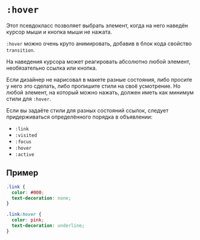 # `:hover`

Этот псевдокласс позволяет выбрать элемент, когда на него наведён курсор мыши и кнопка мыши не нажата.

`:hover` можно очень круто анимировать, добавив в блок кода свойство `transition`.

На наведения курсора может реагировать абсолютно любой элемент, необязательно ссылка или кнопка.

Если дизайнер не нарисовал в макете разные состояния, либо просите у него это сделать, либо пропишите стили на своё усмотрение. Но любой элемент, на который можно нажать, должен иметь как минимум стили для `:hover`.

Если вы задаёте стили для разных состояний ссылок, следует придерживаться определённого порядка в объявлении:

- `:link`
- `:visited`
- `:focus`
- `:hover`
- `:active`

## Пример

```css
.link {
  color: #000;
  text-decoration: none;
}

.link:hover {
  color: pink;
  text-decoration: underline;
}
```

